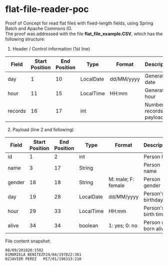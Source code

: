 # flat-file-reader-poc
Proof of Concept for read flat files with fixed-length fields, using Spring Batch and Apache Commons IO. <br/>
The proof was addressed with the file **flat_file_example.CSV**, which has the following structure:

1. Header / Control information (1st line)

|Field|Start Position|End Position|Type|Format|Description|
|---|---|---|---|---|---|
|day|1|10|LocalDate|dd/MM/yyyy|Generation date|
|hour|11|15|LocalTime|HH:mm|Generation hour|
|records|16|17|int||Number of records in payload|

2. Payload (line 2 and following)

|Field|Start Position|End Position|Type|Format|Description|
|---|---|---|---|---|---|
|id|1|2|int||Person ID|
|name|3|17|String||Person name|
|gender|18|18|String|M: male; F: female|Person gender|
|day|19|28|LocalDate|dd/MM/yyyy|Person's birthday|
|hour|29|33|LocalTime|HH:mm|Person's birth time|
|alive|34|34|boolean|1: yes; 0: no|Person was born alive?|

File content snapshot: <br/>

```
08/09/201820:1502
01MARIELA BENITEZF24/04/197822:301
02JAVIER PEREZ   M17/01/196313:210
```

